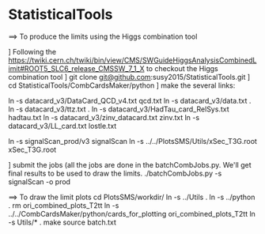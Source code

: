 # StatisticalTools
==> To produce the limits using the Higgs combination tool

] Following the https://twiki.cern.ch/twiki/bin/view/CMS/SWGuideHiggsAnalysisCombinedLimit#ROOT5_SLC6_release_CMSSW_7_1_X to checkout the Higgs combination tool
] git clone git@github.com:susy2015/StatisticalTools.git
] cd StatisticalTools/CombCardsMaker/python
] make the several links:

ln -s datacard_v3/DataCard_QCD_v4.txt qcd.txt
ln -s datacard_v3/data.txt .
ln -s datacard_v3/ttz.txt .
ln -s datacard_v3/HadTau_card_RelSys.txt hadtau.txt
ln -s datacard_v3/zinv_datacard.txt zinv.txt
ln -s datacard_v3/LL_card.txt lostle.txt

ln -s signalScan_prod/v3 signalScan
ln -s ../../PlotsSMS/Utils/xSec_T3G.root xSec_T3G.root

] submit the jobs (all the jobs are done in the batchCombJobs.py. We'll get final results to be used to draw the limits.
./batchCombJobs.py -s signalScan -o prod

==> To draw the limit plots
cd PlotsSMS/workdir/
ln -s ../Utils .
ln -s ../python .
rm ori_combined_plots_T2tt
ln -s ../../CombCardsMaker/python/cards_for_plotting ori_combined_plots_T2tt
ln -s Utils/* .
make
source batch.txt
